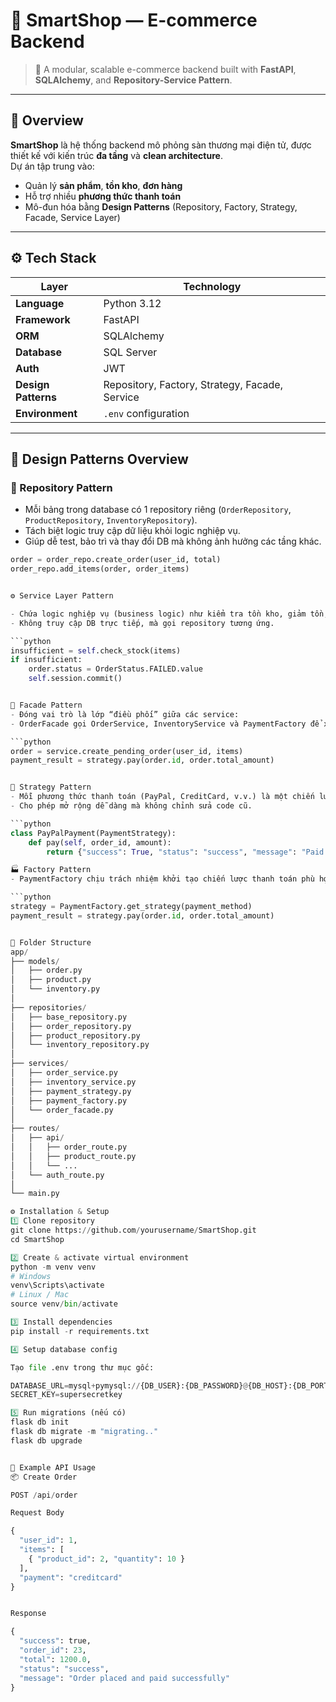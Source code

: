 # 🛒 SmartShop — E-commerce Backend

> 🚀 A modular, scalable e-commerce backend built with **FastAPI**, **SQLAlchemy**, and **Repository-Service Pattern**.

---

## 📘 Overview

**SmartShop** là hệ thống backend mô phỏng sàn thương mại điện tử, được thiết kế với kiến trúc **đa tầng** và **clean architecture**.  
Dự án tập trung vào:
- Quản lý **sản phẩm**, **tồn kho**, **đơn hàng**
- Hỗ trợ nhiều **phương thức thanh toán**
- Mô-đun hóa bằng **Design Patterns** (Repository, Factory, Strategy, Facade, Service Layer)

---

## ⚙️ Tech Stack

| Layer | Technology |
|-------|-------------|
| **Language** | Python 3.12 |
| **Framework** | FastAPI |
| **ORM** | SQLAlchemy |
| **Database** | SQL Server |
| **Auth** | JWT |
| **Design Patterns** | Repository, Factory, Strategy, Facade, Service |
| **Environment** | `.env` configuration |

---

## 🧠 Design Patterns Overview

### 🏢 Repository Pattern
- Mỗi bảng trong database có 1 repository riêng (`OrderRepository`, `ProductRepository`, `InventoryRepository`).
- Tách biệt logic truy cập dữ liệu khỏi logic nghiệp vụ.  
- Giúp dễ test, bảo trì và thay đổi DB mà không ảnh hưởng các tầng khác.

```python
order = order_repo.create_order(user_id, total)
order_repo.add_items(order, order_items)


⚙️ Service Layer Pattern

- Chứa logic nghiệp vụ (business logic) như kiểm tra tồn kho, giảm tồn, xử lý đơn hàng.
- Không truy cập DB trực tiếp, mà gọi repository tương ứng.

```python
insufficient = self.check_stock(items)
if insufficient:
    order.status = OrderStatus.FAILED.value
    self.session.commit()


🧩 Facade Pattern
- Đóng vai trò là lớp “điều phối” giữa các service:
- OrderFacade gọi OrderService, InventoryService và PaymentFactory để xử lý toàn bộ quy trình đặt hàng.

```python
order = service.create_pending_order(user_id, items)
payment_result = strategy.pay(order.id, order.total_amount)


🧭 Strategy Pattern
- Mỗi phương thức thanh toán (PayPal, CreditCard, v.v.) là một chiến lược riêng biệt kế thừa PaymentStrategy.
- Cho phép mở rộng dễ dàng mà không chỉnh sửa code cũ.

```python
class PayPalPayment(PaymentStrategy):
    def pay(self, order_id, amount):
        return {"success": True, "status": "success", "message": "Paid via PayPal"}

🏭 Factory Pattern
- PaymentFactory chịu trách nhiệm khởi tạo chiến lược thanh toán phù hợp dựa trên payment_method trong request.

```python
strategy = PaymentFactory.get_strategy(payment_method)
payment_result = strategy.pay(order.id, order.total_amount)


📁 Folder Structure
app/
├── models/
│   ├── order.py
│   ├── product.py
│   └── inventory.py
│
├── repositories/
│   ├── base_repository.py
│   ├── order_repository.py
│   ├── product_repository.py
│   └── inventory_repository.py
│
├── services/
│   ├── order_service.py
│   ├── inventory_service.py
│   ├── payment_strategy.py
│   ├── payment_factory.py
│   └── order_facade.py
│
├── routes/
│   ├── api/
│   │   ├── order_route.py
│   │   ├── product_route.py
│   │   └── ...
│   └── auth_route.py
│
└── main.py

⚙️ Installation & Setup
1️⃣ Clone repository
git clone https://github.com/yourusername/SmartShop.git
cd SmartShop

2️⃣ Create & activate virtual environment
python -m venv venv
# Windows
venv\Scripts\activate
# Linux / Mac
source venv/bin/activate

3️⃣ Install dependencies
pip install -r requirements.txt

4️⃣ Setup database config

Tạo file .env trong thư mục gốc:

DATABASE_URL=mysql+pymysql://{DB_USER}:{DB_PASSWORD}@{DB_HOST}:{DB_PORT}/{DB_NAME}
SECRET_KEY=supersecretkey

5️⃣ Run migrations (nếu có)
flask db init
flask db migrate -m "migrating.."
flask db upgrade


🧪 Example API Usage
📦 Create Order

POST /api/order

Request Body

{
  "user_id": 1,
  "items": [
    { "product_id": 2, "quantity": 10 }
  ],
  "payment": "creditcard"
}


Response

{
  "success": true,
  "order_id": 23,
  "total": 1200.0,
  "status": "success",
  "message": "Order placed and paid successfully"
}



